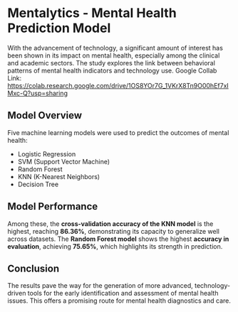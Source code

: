 # **Mentalytics - Mental Health Prediction Model**

With the advancement of technology, a significant amount of interest has been shown in its impact on mental health, especially among the clinical and academic sectors. The study explores the link between behavioral patterns of mental health indicators and technology use.
Google Collab Link:  https://colab.research.google.com/drive/1OS8YOr7G_1VKrX8Tn9O00hEf7xIMxc-Q?usp=sharing

## **Model Overview**
Five machine learning models were used to predict the outcomes of mental health:  
- Logistic Regression  
- SVM (Support Vector Machine)  
- Random Forest  
- KNN (K-Nearest Neighbors)  
- Decision Tree  

## **Model Performance**
Among these, the **cross-validation accuracy of the KNN model** is the highest, reaching **86.36%**, demonstrating its capacity to generalize well across datasets. The **Random Forest model** shows the highest **accuracy in evaluation**, achieving **75.65%**, which highlights its strength in prediction.
 

## **Conclusion**
The results pave the way for the generation of more advanced, technology-driven tools for the early identification and assessment of mental health issues. This offers a promising route for mental health diagnostics and care.
